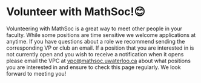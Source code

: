 # Volunteer with MathSoc!😊

Volunteering with MathSoc is a great way to meet other people in your faculty. While some positions are time sensitive we welcome applications at anytime. If you have questions about a role we recommend sending the corresponding VP or club an email. If a position that you are interested in is not currently open and you wish to receive a notification when it opens please email the VPC at [vpc@mathsoc.uwaterloo.ca](mailto:vpc@mathsoc.uwaterloo.ca) about what positions you are interested in and ensure to check this page regularly. We look forward to meeting you!
